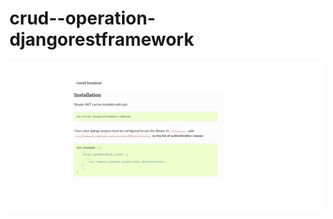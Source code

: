 # crud--operation-djangorestframework

<img src="https://github.com/deep0072/crud--operation-djangorestframework/blob/jwt/img/Untitled.png" />


